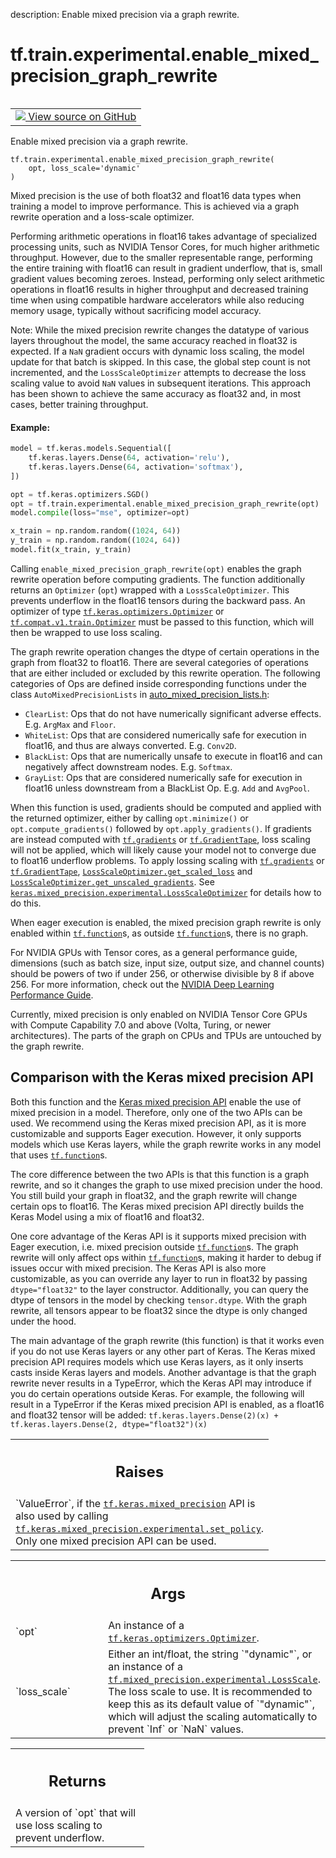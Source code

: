 description: Enable mixed precision via a graph rewrite.

<div itemscope itemtype="http://developers.google.com/ReferenceObject">
<meta itemprop="name" content="tf.train.experimental.enable_mixed_precision_graph_rewrite" />
<meta itemprop="path" content="Stable" />
</div>

# tf.train.experimental.enable_mixed_precision_graph_rewrite

<!-- Insert buttons and diff -->

<table class="tfo-notebook-buttons tfo-api nocontent" align="left">
<td>
  <a target="_blank" href="https://github.com/tensorflow/tensorflow/blob/r2.3/tensorflow/python/training/experimental/mixed_precision.py#L64-L206">
    <img src="https://www.tensorflow.org/images/GitHub-Mark-32px.png" />
    View source on GitHub
  </a>
</td>
</table>



Enable mixed precision via a graph rewrite.

<pre class="devsite-click-to-copy prettyprint lang-py tfo-signature-link">
<code>tf.train.experimental.enable_mixed_precision_graph_rewrite(
    opt, loss_scale='dynamic'
)
</code></pre>



<!-- Placeholder for "Used in" -->

Mixed precision is the use of both float32 and float16 data types when
training a model to improve performance. This is achieved via a graph rewrite
operation and a loss-scale optimizer.

Performing arithmetic operations in float16 takes advantage of specialized
processing units, such as NVIDIA Tensor Cores, for much higher arithmetic
throughput. However, due to the smaller representable range, performing the
entire training with float16 can result in gradient underflow, that is, small
gradient values becoming zeroes. Instead, performing only select arithmetic
operations in float16 results in higher throughput and decreased training
time when using compatible hardware accelerators while also reducing memory
usage, typically without sacrificing model accuracy.

Note: While the mixed precision rewrite changes the datatype of various
layers throughout the model, the same accuracy reached in float32 is
expected. If a `NaN` gradient occurs with dynamic loss scaling, the model
update for that batch is skipped. In this case, the global step count is not
incremented, and the `LossScaleOptimizer` attempts to decrease the loss
scaling value to avoid `NaN` values in subsequent iterations. This approach
has been shown to achieve the same accuracy as float32 and, in most cases,
better training throughput.

#### Example:



```python
model = tf.keras.models.Sequential([
    tf.keras.layers.Dense(64, activation='relu'),
    tf.keras.layers.Dense(64, activation='softmax'),
])

opt = tf.keras.optimizers.SGD()
opt = tf.train.experimental.enable_mixed_precision_graph_rewrite(opt)
model.compile(loss="mse", optimizer=opt)

x_train = np.random.random((1024, 64))
y_train = np.random.random((1024, 64))
model.fit(x_train, y_train)
```

Calling `enable_mixed_precision_graph_rewrite(opt)` enables the graph rewrite
operation before computing gradients. The function additionally returns an
`Optimizer` (`opt`) wrapped with a `LossScaleOptimizer`. This prevents
underflow in the float16 tensors during the backward pass. An optimizer of
type <a href="../../../tf/keras/optimizers/Optimizer.md"><code>tf.keras.optimizers.Optimizer</code></a> or <a href="../../../tf/compat/v1/train/Optimizer.md"><code>tf.compat.v1.train.Optimizer</code></a> must be
passed to this function, which will then be wrapped to use loss scaling.

The graph rewrite operation changes the dtype of certain operations in the
graph from float32 to float16. There are several categories of operations
that are either included or excluded by this rewrite operation. The following
categories of Ops are defined inside corresponding functions under the class
`AutoMixedPrecisionLists` in
<a href="https://github.com/tensorflow/tensorflow/blob/master/tensorflow/
core/grappler/optimizers/auto_mixed_precision_lists.h">
auto_mixed_precision_lists.h</a>:

* `ClearList`: Ops that do not have numerically significant adverse effects.
E.g. `ArgMax` and `Floor`.
* `WhiteList`: Ops that are considered numerically safe for execution in
float16, and thus are always converted. E.g. `Conv2D`.
* `BlackList`: Ops that are numerically unsafe to execute in float16 and
can negatively affect downstream nodes. E.g. `Softmax`.
* `GrayList`: Ops that are considered numerically safe for execution in
float16 unless downstream from a BlackList Op. E.g. `Add` and `AvgPool`.

When this function is used, gradients should be computed and applied with the
returned optimizer, either by calling `opt.minimize()` or
`opt.compute_gradients()` followed by `opt.apply_gradients()`. If gradients
are instead computed with <a href="../../../tf/gradients.md"><code>tf.gradients</code></a> or <a href="../../../tf/GradientTape.md"><code>tf.GradientTape</code></a>, loss scaling
will not be applied, which will likely cause your model not to converge due to
float16 underflow problems. To apply lossing scaling with <a href="../../../tf/gradients.md"><code>tf.gradients</code></a> or
<a href="../../../tf/GradientTape.md"><code>tf.GradientTape</code></a>, <a href="../../../tf/keras/mixed_precision/experimental/LossScaleOptimizer.md#get_scaled_loss"><code>LossScaleOptimizer.get_scaled_loss</code></a> and
<a href="../../../tf/keras/mixed_precision/experimental/LossScaleOptimizer.md#get_unscaled_gradients"><code>LossScaleOptimizer.get_unscaled_gradients</code></a>. See
<a href="../../../tf/keras/mixed_precision/experimental/LossScaleOptimizer.md"><code>keras.mixed_precision.experimental.LossScaleOptimizer</code></a> for details how to do
this.

When eager execution is enabled, the mixed precision graph rewrite is only
enabled within <a href="../../../tf/function.md"><code>tf.function</code></a>s, as outside <a href="../../../tf/function.md"><code>tf.function</code></a>s, there is no graph.

For NVIDIA GPUs with Tensor cores, as a general performance guide, dimensions
(such as batch size, input size, output size, and channel counts)
should be powers of two if under 256, or  otherwise divisible by 8 if above
256. For more information, check out the
[NVIDIA Deep Learning Performance Guide](
https://docs.nvidia.com/deeplearning/sdk/dl-performance-guide/index.html).

Currently, mixed precision is only enabled on NVIDIA Tensor Core GPUs with
Compute Capability 7.0 and above (Volta, Turing, or newer architectures). The
parts of the graph on CPUs and TPUs are untouched by the graph rewrite.

## Comparison with the Keras mixed precision  API
Both this function and the [Keras mixed precision
API](https://www.tensorflow.org/guide/keras/mixed_precision) enable the use of
mixed precision in a model. Therefore, only one of the two APIs can be used.
We recommend using the Keras mixed precision API, as it is more customizable
and supports Eager execution. However, it only supports models which use Keras
layers, while the graph rewrite works in any model that uses <a href="../../../tf/function.md"><code>tf.function</code></a>s.

The core difference between the two APIs is that this function is a graph
rewrite, and so it changes the graph to use mixed precision under the hood.
You still build your graph in float32, and the graph rewrite will change
certain ops to float16. The Keras mixed precision API directly builds the
Keras Model using a mix of float16 and float32.

One core advantage of the Keras API is it supports mixed precision with Eager
execution, i.e. mixed precision outside <a href="../../../tf/function.md"><code>tf.function</code></a>s. The graph rewrite will
only affect ops within <a href="../../../tf/function.md"><code>tf.function</code></a>s, making it harder to debug if issues
occur with mixed precision. The Keras API is also more customizable, as you
can override any layer to run in float32 by passing `dtype="float32"` to the
layer constructor. Additionally, you can query the dtype of tensors in the
model by checking `tensor.dtype`. With the graph rewrite, all tensors appear
to be float32 since the dtype is only changed under the hood.

The main advantage of the graph rewrite (this function) is that it works even
if you do not use Keras layers or any other part of Keras. The Keras mixed
precision API requires models which use Keras layers, as it only inserts casts
inside Keras layers and models. Another advantage is that the graph rewrite
never results in a TypeError, which the Keras API may introduce if you do
certain operations outside Keras. For example, the following will result in a
TypeError if the Keras mixed precision API is enabled, as a float16 and
float32 tensor will be added:
`tf.keras.layers.Dense(2)(x) + tf.keras.layers.Dense(2, dtype="float32")(x)`

<!-- Tabular view -->
 <table class="responsive fixed orange">
<colgroup><col width="214px"><col></colgroup>
<tr><th colspan="2"><h2 class="add-link">Raises</h2></th></tr>
<tr class="alt">
<td colspan="2">
`ValueError`, if the <a href="../../../tf/keras/mixed_precision.md"><code>tf.keras.mixed_precision</code></a> API is also used by calling
<a href="../../../tf/keras/mixed_precision/experimental/set_policy.md"><code>tf.keras.mixed_precision.experimental.set_policy</code></a>. Only one mixed precision
API can be used.
</td>
</tr>

</table>



<!-- Tabular view -->
 <table class="responsive fixed orange">
<colgroup><col width="214px"><col></colgroup>
<tr><th colspan="2"><h2 class="add-link">Args</h2></th></tr>

<tr>
<td>
`opt`
</td>
<td>
An instance of a <a href="../../../tf/keras/optimizers/Optimizer.md"><code>tf.keras.optimizers.Optimizer</code></a>.
</td>
</tr><tr>
<td>
`loss_scale`
</td>
<td>
Either an int/float, the string `"dynamic"`, or an instance of a
<a href="../../../tf/mixed_precision/experimental/LossScale.md"><code>tf.mixed_precision.experimental.LossScale</code></a>. The loss scale to use. It is
recommended to keep this as its default value of `"dynamic"`, which will
adjust the scaling automatically to prevent `Inf` or `NaN` values.
</td>
</tr>
</table>



<!-- Tabular view -->
 <table class="responsive fixed orange">
<colgroup><col width="214px"><col></colgroup>
<tr><th colspan="2"><h2 class="add-link">Returns</h2></th></tr>
<tr class="alt">
<td colspan="2">
A version of `opt` that will use loss scaling to prevent underflow.
</td>
</tr>

</table>

